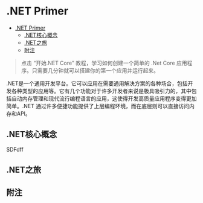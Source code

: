 # .NET Primer
<!-- TOC depthFrom:1 depthTo:6 insertAnchor:false orderedList:false updateOnSave:true withLinks:true -->

- [.NET Primer](#net-primer)
	- [.NET核心概念](#net核心概念)
	- [.NET之旅](#net之旅)
	- [附注](#附注)

<!-- /TOC -->

>点击 “开始.NET Core” 教程，学习如何创建一个简单的 .Net Core 应用程序。只需要几分钟就可以搭建你的第一个应用并运行起来。

.NET是一个通用开发平台。它可以应用在需要通用解决方案的各种场合，包括开发各种类型的应用等。它有几个功能对于许多开发者来说是极具吸引力的，其中包括自动内存管理和现代流行编程语言的应用，这使得开发高质量应用程序变得更加简单。.NET
通过许多便捷功能提供了上层编程环境，而在底层则可以直接访问内存和API。

## .NET核心概念

SDFdff



## .NET之旅
## 附注